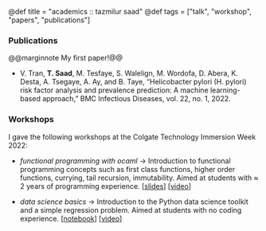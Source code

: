 @def title = "academics :: tazmilur saad"
@def tags = ["talk", "workshop", "papers", "publications"]

### Publications

@@marginnote My first paper!@@
- V. Tran, **T. Saad**, M. Tesfaye, S. Walelign, M. Wordofa, D. Abera, K. Desta, A. Tsegaye, A. Ay, and B. Taye, “Helicobacter&nbsp;pylori&nbsp;(H. pylori) risk factor analysis and prevalence prediction: A machine learning-based approach,” BMC Infectious Diseases, vol. 22, no. 1, 2022.  

### Workshops

I gave the following workshops at the Colgate Technology Immersion Week 2022:

- _functional programming with ocaml_ $\rightarrow$ Introduction to functional programming concepts such as first class functions, higher order functions, currying, tail recursion, immutability. Aimed at students with $\approx$ 2 years of programming experience. [[slides](/teaching/FunctionalProgrammingwithOCaml.pdf)] [[video](https://www.youtube.com/watch?v=iHLdlNSqXfE)]

- _data science basics_ $\rightarrow$ Introduction to the Python data science toolkit and a simple regression problem. Aimed at students with no coding experience. [[notebook](https://github.com/techimmersionweek22/data-science/blob/main/ds.ipynb)] [[video](https://youtu.be/y6WKOFUsrGA])]
